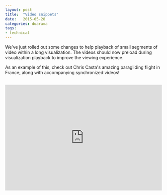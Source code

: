 ```yaml
---
layout: post
title:  "Video snippets"
date:   2015-05-28
categories: doarama
tags:
- technical
---
```


[]()

We've just rolled out some changes to help playback of small segments of video within a long visualization.  The videos should now preload during visualization playback to improve the viewing experience.

As an example of this, check out Chris Casta's amazing paragliding flight in France, along with accompanying synchronized videos!

<br>
<iframe width="100%" height="340" src="http://www.doarama.com/embed?k=6xWbXmE" frameborder="0" allowfullscreen></iframe>


